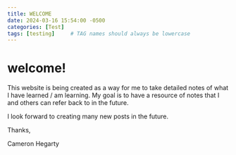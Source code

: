 ```yaml
---
title: WELCOME
date: 2024-03-16 15:54:00 -0500
categories: [Test]
tags: [testing]     # TAG names should always be lowercase
---
```



# welcome!

This website is being created as a way for me to take detailed notes of what I have learned / am learning. My goal is to have a resource of notes that I and others can refer back to in the future.

I look forward to creating many new posts in the future. 

Thanks,

Cameron Hegarty